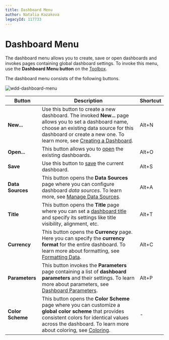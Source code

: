 ```yaml
---
title: Dashboard Menu
author: Natalia Kazakova
legacyId: 117733
---
```

# Dashboard Menu
The dashboard menu allows you to create, save or open dashboards and invokes pages containing global dashboard settings. To invoke this menu, use the **Dashboard Menu button** on the [Toolbox](toolbox.md).

The dashboard menu consists of the following buttons.

![wdd-dashboard-menu](../../../images/img125805.png)

| Button | Description | Shortcut |
|---|---|---|
| **New...** | Use this button to create a new dashboard. The invoked **New...** page allows you to set a dashboard name, choose an existing data source for this dashboard or create a new one. To learn more, see [Creating a Dashboard](../creating-a-dashboard.md). | Alt+N |
| **Open...** | This button allows you to [open](../opening-a-dashboard.md) the existing dashboards. | Alt+O |
| **Save** | Use this button to [save](../saving-a-dashboard.md) the current dashboard. | Alt+S |
| **Data Sources** | This button opens the **Data Sources** page where you can configure dashboard _data sources_. To learn more, see [Manage Data Sources](../provide-data/manage-data-sources.md). | Alt+A |
| **Title** | This button opens the **Title** page where you can set a [dashboard title](../dashboard-layout/dashboard-title.md) and specify its settings like title visibility, alignment, etc. | Alt+T |
| **Currency** | This button opens the **Currency** page. Here you can specify the **currency format** for the entire dashboard. To learn more about formatting, see [Formatting Data](../data-shaping/formatting-data.md). | Alt+C |
| **Parameters** | This button invokes the **Parameters** page containing a list of **dashboard parameters** and their settings. To learn more about parameters, see [Dashboard Parameters](../data-analysis/dashboard-parameters.md). | 	Alt+P |
| **Color Scheme** | This button opens the **Color Scheme** page where you can customize a **global color scheme** that provides consistent colors for identical values across the dashboard. To learn more about coloring, see [Coloring](../appearance-customization/coloring.md). | - |